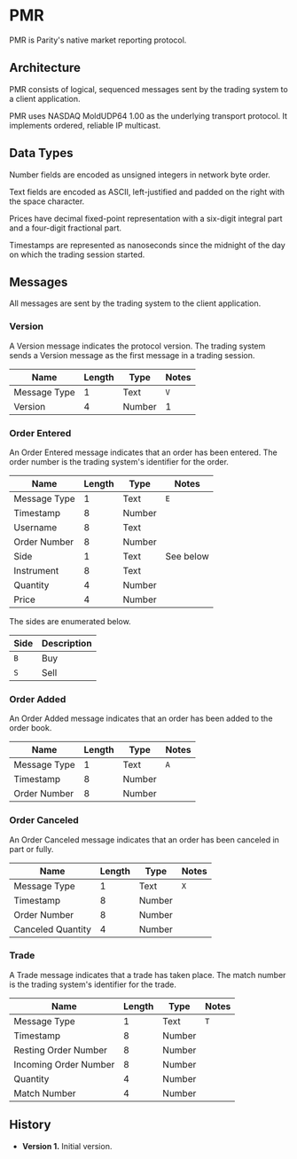 # PMR

PMR is Parity's native market reporting protocol.

## Architecture

PMR consists of logical, sequenced messages sent by the trading system to
a client application.

PMR uses NASDAQ MoldUDP64 1.00 as the underlying transport protocol. It
implements ordered, reliable IP multicast.

## Data Types

Number fields are encoded as unsigned integers in network byte order.

Text fields are encoded as ASCII, left-justified and padded on the right with
the space character.

Prices have decimal fixed-point representation with a six-digit integral part
and a four-digit fractional part.

Timestamps are represented as nanoseconds since the midnight of the day on
which the trading session started.

## Messages

All messages are sent by the trading system to the client application.

### Version

A Version message indicates the protocol version. The trading system sends a
Version message as the first message in a trading session.

Name         | Length | Type   | Notes
-------------|--------|--------|------
Message Type |      1 | Text   | `V`
Version      |      4 | Number | 1

### Order Entered

An Order Entered message indicates that an order has been entered. The order
number is the trading system's identifier for the order.

Name         | Length | Type   | Notes
-------------|--------|--------|----------
Message Type |      1 | Text   | `E`
Timestamp    |      8 | Number |
Username     |      8 | Text   |
Order Number |      8 | Number |
Side         |      1 | Text   | See below
Instrument   |      8 | Text   |
Quantity     |      4 | Number |
Price        |      4 | Number |

The sides are enumerated below.

Side | Description
-----|------------
`B`  | Buy
`S`  | Sell

### Order Added

An Order Added message indicates that an order has been added to the order
book.

Name         | Length | Type   | Notes
-------------|--------|--------|------
Message Type |      1 | Text   | `A`
Timestamp    |      8 | Number |
Order Number |      8 | Number |

### Order Canceled

An Order Canceled message indicates that an order has been canceled in part or
fully.

Name              | Length | Type   | Notes
------------------|--------|--------|------
Message Type      |      1 | Text   | `X`
Timestamp         |      8 | Number |
Order Number      |      8 | Number |
Canceled Quantity |      4 | Number |

### Trade

A Trade message indicates that a trade has taken place. The match number is
the trading system's identifier for the trade.

Name                  | Length | Type   | Notes
----------------------|--------|--------|------
Message Type          |      1 | Text   | `T`
Timestamp             |      8 | Number |
Resting Order Number  |      8 | Number |
Incoming Order Number |      8 | Number |
Quantity              |      4 | Number |
Match Number          |      4 | Number |

## History

- **Version 1.** Initial version.

